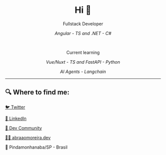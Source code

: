<h1 align="center">Hi 👋</h1>
<div align="center">

Fullstack Developer
    
*Angular - TS and .NET - C#*

</br>

Current learning

*Vue/Nuxt - TS and FastAPI - Python*

*AI Agents - Langchain*

</div>

---

## 🔍 Where to find me:

[🐦 Twitter](https://twitter.com/abraaomoreira_)

[💼 LinkedIn](https://www.linkedin.com/in/abraao-moreira/)

[📖 Dev Community](https://dev.to/abraaom)

[👨‍💻 abraaomoreira.dev](https://abraaomoreira.dev)

🏡 Pindamonhanaba/SP - Brasil

